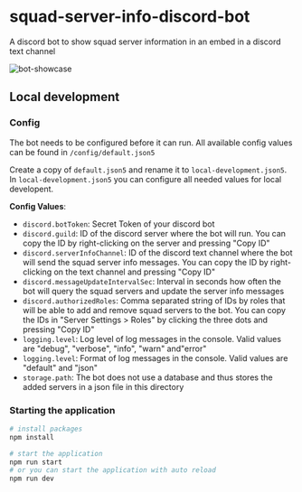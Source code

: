 # squad-server-info-discord-bot

A discord bot to show squad server information in an embed in a discord text channel

![bot-showcase](https://user-images.githubusercontent.com/24782633/210171593-96470974-541f-45a2-9c08-e6f2d1134512.png)

## Local development

### Config

The bot needs to be configured before it can run.
All available config values can be found in `/config/default.json5`

Create a copy of `default.json5` and rename it to `local-development.json5`.
In `local-development.json5` you can configure all needed values for local developent.

**Config Values**:
- `discord.botToken`: Secret Token of your discord bot
- `discord.guild`: ID of the discord server where the bot will run. You can copy the ID by right-clicking on the server and pressing "Copy ID"
- `discord.serverInfoChannel`: ID of the discord text channel where the bot will send the squad server info messages. You can copy the ID by right-clicking on the text channel and pressing "Copy ID"
- `discord.messageUpdateIntervalSec`: Interval in seconds how often the bot will query the squad servers and update the server info messages
- `discord.authorizedRoles`: Comma separated string of IDs by roles that will be able to add and remove squad servers to the bot. You can copy the IDs in "Server Settings > Roles" by clicking the three dots and pressing "Copy ID"
- `logging.level`: Log level of log messages in the console. Valid values are "debug", "verbose", "info", "warn" and"error"
- `logging.level`: Format of log messages in the console. Valid values are "default" and "json"
- `storage.path`: The bot does not use a database and thus stores the added servers in a json file in this directory

### Starting the application
```bash
# install packages
npm install

# start the application
npm run start
# or you can start the application with auto reload
npm run dev
```
